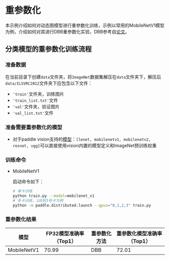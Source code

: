 # 重参数化

本示例介绍如何对动态图模型进行重参数化训练，示例以常用的MobileNetV1模型为例，介绍如何对其进行DBB重参数化实验，DBB参考自[论文](https://arxiv.org/abs/2103.13425)。


## 分类模型的重参数化训练流程

### 准备数据

在当前目录下创建``data``文件夹，将``ImageNet``数据集解压在``data``文件夹下，解压后``data/ILSVRC2012``文件夹下应包含以下文件：
- ``'train'``文件夹，训练图片
- ``'train_list.txt'``文件
- ``'val'``文件夹，验证图片
- ``'val_list.txt'``文件

### 准备需要重参数化的模型

- 对于paddle vision支持的[模型](https://github.com/PaddlePaddle/Paddle/tree/develop/python/paddle/vision/models)：`[lenet, mobilenetv1, mobilenetv2, resnet, vgg]`可以直接使用vision内置的模型定义和ImageNet预训练权重


### 训练命令

- MobileNetV1

  启动命令如下：

   ```bash
  # 单卡训练
  python train.py --model=mobilenet_v1
  # 多卡训练，以0到3号卡为例
  python -m paddle.distributed.launch --gpus="0,1,2,3" train.py
   ```

### 重参数化结果

| 模型        | FP32模型准确率（Top1） | 重参数化方法     | 重参数化模型准确率（Top1） |
| ----------- | --------------------------- | ------------ | --------------------------- |
| MobileNetV1 | 70.99                 | DBB | 72.01               |

